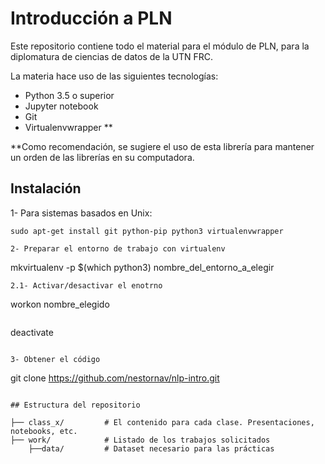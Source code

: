 # Introducción a PLN

Este repositorio contiene todo el material para el módulo de PLN, para la diplomatura de ciencias de datos de la UTN FRC.

La materia hace uso de las siguientes tecnologías:

* Python 3.5 o superior
* Jupyter notebook
* Git
* Virtualenvwrapper **

**Como recomendación, se sugiere el uso de esta librería para mantener un orden de las librerías en su computadora.

## Instalación

1- Para sistemas basados en Unix:

```
sudo apt-get install git python-pip python3 virtualenvwrapper
```

```
2- Preparar el entorno de trabajo con virtualenv
```
mkvirtualenv -p $(which python3)  nombre_del_entorno_a_elegir
```
2.1- Activar/desactivar el enotrno

```
workon nombre_elegido
```

```
deactivate
```

3- Obtener el código
```
git clone https://github.com/nestornav/nlp-intro.git
```

## Estructura del repositorio

├── class_x/         # El contenido para cada clase. Presentaciones, notebooks, etc.
├── work/            # Listado de los trabajos solicitados
    ├──data/         # Dataset necesario para las prácticas
